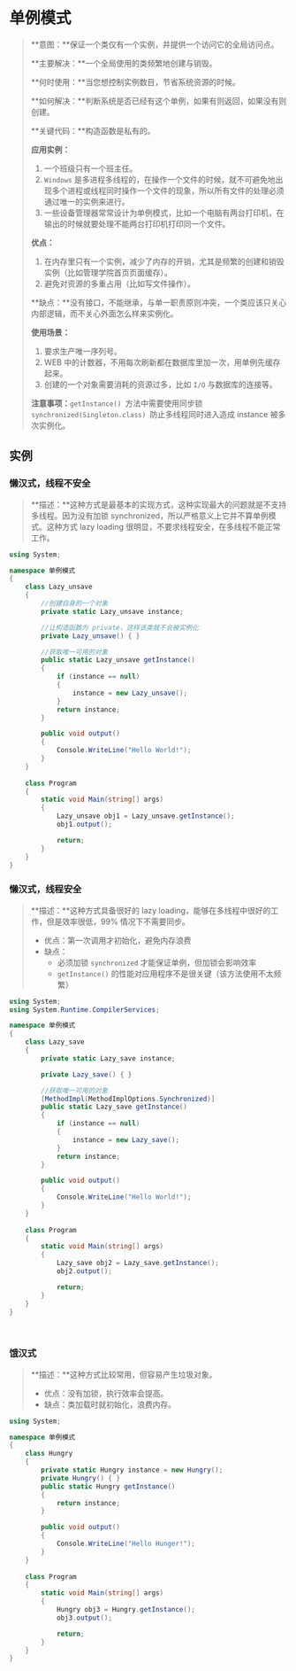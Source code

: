 # 单例模式

> **意图：**保证一个类仅有一个实例，并提供一个访问它的全局访问点。
>
> **主要解决：**一个全局使用的类频繁地创建与销毁。
>
> **何时使用：**当您想控制实例数目，节省系统资源的时候。
>
> **如何解决：**判断系统是否已经有这个单例，如果有则返回，如果没有则创建。
>
> **关键代码：**构造函数是私有的。
>
> **应用实例：**
>
> 1. 一个班级只有一个班主任。
> 2. `Windows` 是多进程多线程的，在操作一个文件的时候，就不可避免地出现多个进程或线程同时操作一个文件的现象，所以所有文件的处理必须通过唯一的实例来进行。
> 3. 一些设备管理器常常设计为单例模式，比如一个电脑有两台打印机，在输出的时候就要处理不能两台打印机打印同一个文件。
>
> **优点：**
>
> 1. 在内存里只有一个实例，减少了内存的开销，尤其是频繁的创建和销毁实例（比如管理学院首页页面缓存）。
> 2. 避免对资源的多重占用（比如写文件操作）。
>
> **缺点：**没有接口，不能继承，与单一职责原则冲突，一个类应该只关心内部逻辑，而不关心外面怎么样来实例化。
>
> **使用场景：**
>
> 1. 要求生产唯一序列号。
> 2. WEB 中的计数器，不用每次刷新都在数据库里加一次，用单例先缓存起来。
> 3. 创建的一个对象需要消耗的资源过多，比如 `I/O` 与数据库的连接等。
>
> **注意事项：**`getInstance() `方法中需要使用同步锁 `synchronized(Singleton.class) `防止多线程同时进入造成 instance 被多次实例化。

## 实例

### 懒汉式，线程不安全

> **描述：**这种方式是最基本的实现方式，这种实现最大的问题就是不支持多线程。因为没有加锁 synchronized，所以严格意义上它并不算单例模式。这种方式 lazy loading 很明显，不要求线程安全，在多线程不能正常工作。

```c#
using System;

namespace 单例模式
{
    class Lazy_unsave
    {
        //创建自身的一个对象
        private static Lazy_unsave instance;

        //让构造函数为 private，这样该类就不会被实例化
        private Lazy_unsave() { }

        //获取唯一可用的对象
        public static Lazy_unsave getInstance()
        {
            if (instance == null)
            {
                instance = new Lazy_unsave();
            }
            return instance;
        }

        public void output()
        {
            Console.WriteLine("Hello World!");
        }
    }
    
    class Program
    {
        static void Main(string[] args)
        {
            Lazy_unsave obj1 = Lazy_unsave.getInstance();
            obj1.output();

            return;
        }
    }
}

```



### 懒汉式，线程安全

> **描述：**这种方式具备很好的 lazy loading，能够在多线程中很好的工作，但是效率很低，99% 情况下不需要同步。
>
> - 优点：第一次调用才初始化，避免内存浪费
> - 缺点：
>   - 必须加锁 `synchronized` 才能保证单例，但加锁会影响效率
>   - `getInstance()` 的性能对应用程序不是很关键（该方法使用不太频繁）

```c#
using System;
using System.Runtime.CompilerServices;

namespace 单例模式
{
    class Lazy_save
    {
        private static Lazy_save instance;

        private Lazy_save() { }

        //获取唯一可用的对象
        [MethodImpl(MethodImplOptions.Synchronized)]
        public static Lazy_save getInstance()
        {
            if (instance == null)
            {
                instance = new Lazy_save();
            }
            return instance;
        }

        public void output()
        {
            Console.WriteLine("Hello World!");
        }
    }
    
    class Program
    {
        static void Main(string[] args)
        {
            Lazy_save obj2 = Lazy_save.getInstance();
            obj2.output();

            return;
        }
    }
}
```

<br/>

### 饿汉式

> **描述：**这种方式比较常用，但容易产生垃圾对象。
>
> - 优点：没有加锁，执行效率会提高。
> - 缺点：类加载时就初始化，浪费内存。

```c#
using System;

namespace 单例模式
{
    class Hungry
    {
        private static Hungry instance = new Hungry();
        private Hungry() { }
        public static Hungry getInstance()
        {
            return instance;
        }

        public void output()
        {
            Console.WriteLine("Hello Hunger!");
        }
    }
    
    class Program
    {
        static void Main(string[] args)
        {
            Hungry obj3 = Hungry.getInstance();
            obj3.output();

            return;
        }
    }
}

```

